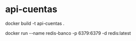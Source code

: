 # api-cuentas
docker build -t api-cuentas .


docker run --name redis-banco -p 6379:6379 -d redis:latest